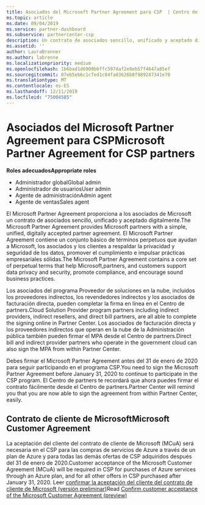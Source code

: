 ```yaml
---
title: Asociados del Microsoft Partner Agreement para CSP  | Centro de partners
ms.topic: article
ms.date: 09/04/2019
ms.service: partner-dashboard
ms.subservice: partnercenter-csp
description: Un contrato de asociados sencillo, unificado y aceptado digitalmente.
ms.assetid: ''
author: LauraBrenner
ms.author: labrenne
ms.localizationpriority: medium
ms.openlocfilehash: 1b6bad1d6909b6ffc597daf2e8eb57f4647a85ef
ms.sourcegitcommit: 07eb5eb6c1cfed1c84fad3626b8f989247341e70
ms.translationtype: MT
ms.contentlocale: es-ES
ms.lasthandoff: 12/11/2019
ms.locfileid: "75004585"
---
```

# <a name="microsoft-partner-agreement-for-csp-partners"></a><span data-ttu-id="a9adc-103">Asociados del Microsoft Partner Agreement para CSP</span><span class="sxs-lookup"><span data-stu-id="a9adc-103">Microsoft Partner Agreement for CSP partners</span></span> 

<span data-ttu-id="a9adc-104">**Roles adecuados**</span><span class="sxs-lookup"><span data-stu-id="a9adc-104">**Appropriate roles**</span></span>
-   <span data-ttu-id="a9adc-105">Administrador global</span><span class="sxs-lookup"><span data-stu-id="a9adc-105">Global admin</span></span>
-   <span data-ttu-id="a9adc-106">Administrador de usuarios</span><span class="sxs-lookup"><span data-stu-id="a9adc-106">User admin</span></span>
-   <span data-ttu-id="a9adc-107">Agente de administración</span><span class="sxs-lookup"><span data-stu-id="a9adc-107">Admin agent</span></span>
-   <span data-ttu-id="a9adc-108">Agente de ventas</span><span class="sxs-lookup"><span data-stu-id="a9adc-108">Sales agent</span></span>

<span data-ttu-id="a9adc-109">El Microsoft Partner Agreement proporciona a los asociados de Microsoft un contrato de asociados sencillo, unificado y aceptado digitalmente.</span><span class="sxs-lookup"><span data-stu-id="a9adc-109">The Microsoft Partner Agreement provides Microsoft partners with a simple, unified, digitally accepted partner agreement.</span></span> <span data-ttu-id="a9adc-110">El Microsoft Partner Agreement contiene un conjunto básico de términos perpetuos que ayudan a Microsoft, los asociados y los clientes a respaldar la privacidad y seguridad de los datos, promover el cumplimiento e impulsar prácticas empresariales sólidas.</span><span class="sxs-lookup"><span data-stu-id="a9adc-110">The Microsoft Partner Agreement contains a core set of perpetual terms that help Microsoft,partners, and customers support data privacy and security, promote compliance, and encourage sound business practices.</span></span>   

<span data-ttu-id="a9adc-111">Los asociados del programa Proveedor de soluciones en la nube, incluidos los proveedores indirectos, los revendedores indirectos y los asociados de facturación directa, pueden completar la firma en línea en el Centro de partners.</span><span class="sxs-lookup"><span data-stu-id="a9adc-111">Cloud Solution Provider program partners including indirect providers, indirect resellers, and direct bill partners, are all able to complete the signing online in Partner Center.</span></span> <span data-ttu-id="a9adc-112">Los asociados de facturación directa y los proveedores indirectos que operan en la nube de la Administración pública también pueden firmar el MPA desde el Centro de partners.</span><span class="sxs-lookup"><span data-stu-id="a9adc-112">Direct bill and indirect provider partners who operate in the government cloud can also sign the MPA from within Partner Center.</span></span>

<span data-ttu-id="a9adc-113">Debes firmar el Microsoft Partner Agreement antes del 31 de enero de 2020 para seguir participando en el programa CSP.</span><span class="sxs-lookup"><span data-stu-id="a9adc-113">You need to sign the Microsoft Partner Agreement before January 31, 2020 to continue to participate in the CSP program.</span></span> <span data-ttu-id="a9adc-114">El Centro de partners te recordará que ahora puedes firmar el contrato fácilmente desde el Centro de partners.</span><span class="sxs-lookup"><span data-stu-id="a9adc-114">Partner Center will remind you that you are now able to sign the agreement from within Partner Center, easily.</span></span> 

## <a name="microsoft-customer-agreement"></a><span data-ttu-id="a9adc-115">Contrato de cliente de Microsoft</span><span class="sxs-lookup"><span data-stu-id="a9adc-115">Microsoft Customer Agreement</span></span>

<span data-ttu-id="a9adc-116">La aceptación del cliente del contrato de cliente de Microsoft (MCuA) será necesaria en el CSP para las compras de servicios de Azure a través de un plan de Azure y para todas las demás ofertas de CSP adquiridos después del 31 de enero de 2020.</span><span class="sxs-lookup"><span data-stu-id="a9adc-116">Customer acceptance of the Microsoft Customer Agreement (MCuA) will be required in CSP for purchases of Azure services through an Azure plan, and for all other offers in CSP purchased after January 31, 2020.</span></span> <span data-ttu-id="a9adc-117">Leer [confirmar la aceptación del cliente del contrato de cliente de Microsoft (versión preliminar)](confirm-customer-agreement.md)</span><span class="sxs-lookup"><span data-stu-id="a9adc-117">Read [Confirm customer acceptance of the Microsoft Customer Agreement (preview)](confirm-customer-agreement.md)</span></span>
 











